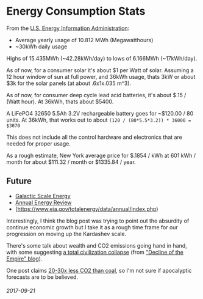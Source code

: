 Energy Consumption Stats
===

From the [U.S. Energy Information Administration](https://www.eia.gov/tools/faqs/faq.php?id=97&t=3):

* Average yearly usage of 10.812 MWh (Megawatthours)
* ~30kWh daily usage

Highs of 15.435MWh (~42.28kWh/day) to lows of 6.166MWh (~17kWh/day).

As of now, for a consumer solar it's about $1 per Watt of solar.
Assuming a 12 hour window of sun at full power, and 36kWh usage, thats 3kW or
about $3k for the solar panels (at about .6x1x.035 m^3).

As of now, for consumer deep cycle lead acid batteries, it's about $.15 / (Watt hour).
At 36kWh, thats about $5400.

A LiFePO4 32650 5.5Ah 3.2V rechargeable battery goes for ~$120.00 / 80 units.
At 36kWh, that works out to about `(120 / (80*5.5*3.2)) * 36000 = $3070`

This does not include all the control hardware and electronics that are needed
for proper usage.

As a rough estimate, New York average price for $.1854 / kWh at 601 kWh / month
for about $111.32 / month or $1335.84 / year.

Future
---

* [Galactic Scale Energy](https://dothemath.ucsd.edu/2011/07/galactic-scale-energy/)
* [Annual Energy Review](https://www.eia.gov/totalenergy/data/annual/index.php)
* [https://www.eia.gov/totalenergy/data/annual/index.php)

Interestingly, I think the blog post was trying to point out the absurdity of
continue economic growth but I take it as a rough time frame for our progression
on moving up the Kardashev scale.

There's some talk about wealth and CO2 emissions going hand in hand, with
some suggesting [a total civilization collapse](https://www.earth-syst-dynam.net/3/1/2012/esd-3-1-2012.html) (from ["Decline of the Empire" blog](http://www.declineoftheempire.com/2012/01/wealth-and-energy-consumption-are-inseparable.html)).

One post claims [20-30x less CO2 than coal](https://www.mnn.com/green-tech/research-innovations/blogs/how-much-co2-does-one-solar-panel-create),
so I'm not sure if apocalyptic forecasts are to be believed.

###### 2017-09-21

